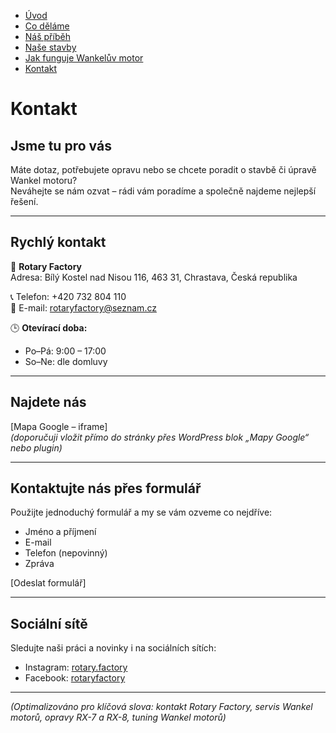 - [Úvod](uvod.md)
- [Co děláme](codeláme.md)
- [Náš příběh](pribeh.md)
- [Naše stavby](projekty.md)
- [Jak funguje Wankelův motor](jakfunguje.md)
- [Kontakt](kontakt.md)

<!-- Hlavní nadpis -->
# Kontakt

## Jsme tu pro vás
Máte dotaz, potřebujete opravu nebo se chcete poradit o stavbě či úpravě Wankel motoru?  
Neváhejte se nám ozvat – rádi vám poradíme a společně najdeme nejlepší řešení.

---

## Rychlý kontakt
📍 **Rotary Factory**  
Adresa: Bílý Kostel nad Nisou 116, 463 31, Chrastava, Česká republika  

📞 Telefon: +420 732 804 110  
📧 E-mail: rotaryfactory@seznam.cz  

🕒 **Otevírací doba:**  
- Po–Pá: 9:00 – 17:00  
- So–Ne: dle domluvy  

---

## Najdete nás
[Mapa Google – iframe]  
*(doporučuji vložit přímo do stránky přes WordPress blok „Mapy Google“ nebo plugin)*

---

## Kontaktujte nás přes formulář
Použijte jednoduchý formulář a my se vám ozveme co nejdříve:  

- Jméno a příjmení  
- E-mail  
- Telefon (nepovinný)  
- Zpráva  

[Odeslat formulář] <!-- CTA tlačítko -->

---

## Sociální sítě
Sledujte naši práci a novinky i na sociálních sítích:  
- Instagram: [rotary.factory](#)  
- Facebook: [rotaryfactory](#)  

---

*(Optimalizováno pro klíčová slova: kontakt Rotary Factory, servis Wankel motorů, opravy RX-7 a RX-8, tuning Wankel motorů)*